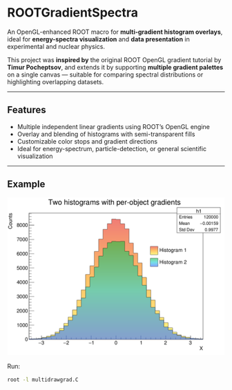 # ROOTGradientSpectra

An OpenGL-enhanced ROOT macro for **multi-gradient histogram overlays**, ideal for **energy-spectra visualization** and **data presentation** in experimental and nuclear physics.

This project was **inspired by** the original ROOT OpenGL gradient tutorial by **Timur Pocheptsov**, and extends it by supporting **multiple gradient palettes** on a single canvas — suitable for comparing spectral distributions or highlighting overlapping datasets.

---

## Features

- Multiple independent linear gradients using ROOT’s OpenGL engine  
- Overlay and blending of histograms with semi-transparent fills  
- Customizable color stops and gradient directions  
- Ideal for energy-spectrum, particle-detection, or general scientific visualization  

---

## Example

<img src="multidraw.png" width="600">

Run:
```bash
root -l multidrawgrad.C
